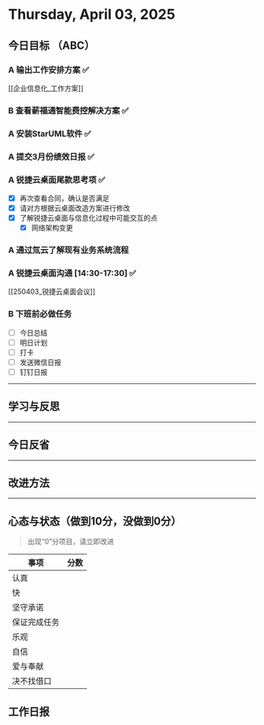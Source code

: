 # Thursday, April 03, 2025

## 今日目标 （ABC）

### A 输出工作安排方案 ✅

[[企业信息化_工作方案]]

### B 查看薪福通智能费控解决方案 ✅

### A 安装StarUML软件 ✅

### A 提交3月份绩效日报 ✅

### A 锐捷云桌面尾款思考项 ✅

- [x] 再次查看合同，确认是否满足
- [x] 请对方根据云桌面改造方案进行修改
- [x] 了解锐捷云桌面与信息化过程中可能交互的点
  - [x] 网络架构变更

### A 通过氚云了解现有业务系统流程

### A 锐捷云桌面沟通 [14:30-17:30] ✅

[[250403_锐捷云桌面会议]]

### B 下班前必做任务

- [ ] 今日总结
- [ ] 明日计划
- [ ] 打卡
- [ ] 发送微信日报
- [ ] 钉钉日报

---

## 学习与反思

---

## 今日反省

---

## 改进方法

---

## 心态与状态（做到10分，没做到0分）

> 出现“0”分项目，请立即改进

| 事项         | 分数 |
| ------------ | ---- |
| 认真         |      |
| 快           |      |
| 坚守承诺     |      |
| 保证完成任务 |      |
| 乐观         |      |
| 自信         |      |
| 爱与奉献     |      |
| 决不找借口   |      |

## 工作日报
